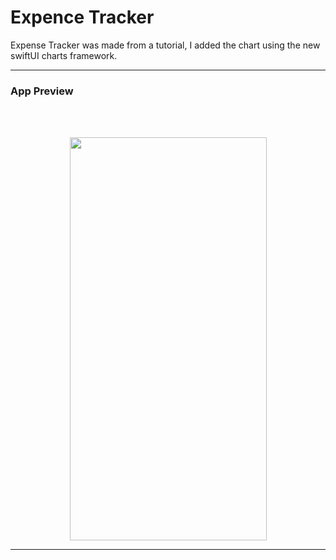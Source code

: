 # Expence Tracker

Expense Tracker was made from a tutorial, I added the chart using the new swiftUI charts framework.
<br>

 ----------------------------------------------
 
### App Preview

<br>
<br>

<p align="center">
<img src="https://github.com/kadm91/assets/blob/main/Nasa%20Images.gif](https://github.com/kadm91/assets/blob/main/ExpenseTracker.gif"  width="315" height="645" /> 
</p>

 ----------------------------------------------

